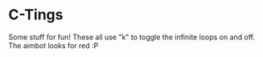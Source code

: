 # C-Tings
Some stuff for fun! These all use "k" to toggle the infinite loops on and off. The aimbot looks for red :P

